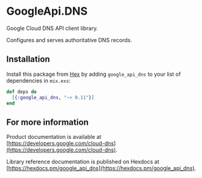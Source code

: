 # GoogleApi.DNS

Google Cloud DNS API client library.

Configures and serves authoritative DNS records.

## Installation

Install this package from [Hex](https://hex.pm) by adding
`google_api_dns` to your list of dependencies in `mix.exs`:

```elixir
def deps do
  [{:google_api_dns, "~> 0.11"}]
end
```

## For more information

Product documentation is available at [https://developers.google.com/cloud-dns](https://developers.google.com/cloud-dns).

Library reference documentation is published on Hexdocs at
[https://hexdocs.pm/google_api_dns](https://hexdocs.pm/google_api_dns).
